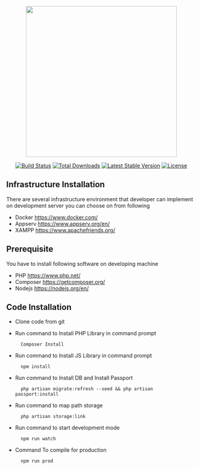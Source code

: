 <p align="center"><a href="https://laravel.com" target="_blank"><img src="https://raw.githubusercontent.com/laravel/art/master/logo-lockup/5%20SVG/2%20CMYK/1%20Full%20Color/laravel-logolockup-cmyk-red.svg" width="400"></a></p>

<p align="center">
<a href="https://travis-ci.org/laravel/framework"><img src="https://travis-ci.org/laravel/framework.svg" alt="Build Status"></a>
<a href="https://packagist.org/packages/laravel/framework"><img src="https://img.shields.io/packagist/dt/laravel/framework" alt="Total Downloads"></a>
<a href="https://packagist.org/packages/laravel/framework"><img src="https://img.shields.io/packagist/v/laravel/framework" alt="Latest Stable Version"></a>
<a href="https://packagist.org/packages/laravel/framework"><img src="https://img.shields.io/packagist/l/laravel/framework" alt="License"></a>
</p>

## Infrastructure Installation

There are several infrastructure environment that developer can implement on development server you can choose on from following

- Docker https://www.docker.com/
- Appserv https://www.appserv.org/en/
- XAMPP https://www.apachefriends.org/

## Prerequisite

You have to install following software on developing machine

- PHP https://www.php.net/
- Composer https://getcomposer.org/
- Nodejs https://nodejs.org/en/


## Code Installation

- Clone code from git
- Run command to Install PHP Library in command prompt

        Composer Install

- Run command to Install JS Library in command prompt

        npm install

- Run command to Install DB and Install Passport

        php artisan migrate:refresh --seed && php artisan passport:install

- Run command to map path storage

        php artisan storage:link

- Run command to start development mode

        npm run watch

- Command To compile for production

        npm run prod


